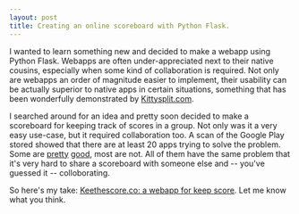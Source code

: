 ```yaml
---
layout: post
title: Creating an online scoreboard with Python Flask.
---
```


I wanted to learn something new and decided to make a webapp using Python Flask. Webapps are often under-appreciated next to their native cousins, especially when some kind of collaboration is required. Not only are webapps an order of magnitude easier to implement, their usability can be actually superior to native apps in certain situations, something that has been wonderfully demonstrated by [Kittysplit.com](https://kittysplit.com).

I searched around for an idea and pretty soon decided to make a scoreboard for keeping track of scores in a group. Not only was it a very easy use-case, but it required collaboration too. A scan of the Google Play stored showed that there are at least 20 apps trying to solve the problem. Some are [pretty](https://play.google.com/store/apps/details?id=com.nolanlawson.keepscore) [good](https://play.google.com/store/apps/details?id=com.publicobject.rounds), most are not. All of them have the same problem that it's very hard to share a scoreboard with someone else and -- you've guessed it -- colloborating.

So here's my take: [Keethescore.co: a webapp for keep score](http://keepthescore.co). Let me know what you think.
